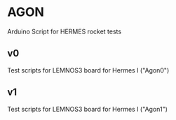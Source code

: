 # AGON 
 Arduino Script for HERMES rocket tests

## v0
Test scripts for LEMNOS3 board for Hermes I ("Agon0")

## v1
Test scripts for LEMNOS3 board for Hermes I ("Agon1")
